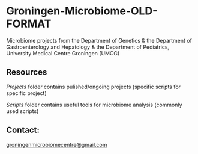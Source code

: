 # Groningen-Microbiome-OLD-FORMAT

Microbiome projects from the Department of Genetics & the Department of Gastroenterology and Hepatology & the Department of Pediatrics, University Medical Centre Groningen (UMCG)


Resources
---


*Projects* folder contains pulished/ongoing projects (specific scripts for specific project)


*Scripts* folder contains useful tools for microbiome analysis (commonly used scripts)



Contact: 
---

groningenmicrobiomecentre@gmail.com

